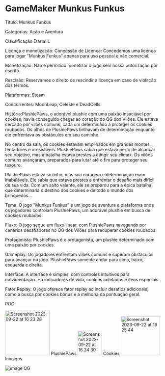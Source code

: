 # GameMaker Munkus Funkus

Titulo: Munkus Funkus 

Categorias: Ação e Aventura 

Classificação Etária: L 

Licença e monetização: Concessão de Licença: Concedemos uma licença para jogar "Munkus Funkus" apenas para uso pessoal e não comercial. 

Monetização: Não é permitido monetizar o jogo sem nossa autorização por escrito. 

Rescisão: Reservamos o direito de rescindir a licença em caso de violação dos termos. 

Plataformas: Steam 

Concorrentes: MoonLeap, Celeste e DeadCells 

História:PlushiePaws, o adorável plushie com uma paixão insaciável por cookies, havia conseguido chegar ao coração do QG dos Vilões. Ele estava cercado por vilões comuns, cada um determinado a proteger os cookies roubados. Os olhos de PlushiePaws brilhavam de determinação enquanto ele enfrentava os obstáculos em seu caminho. 

No centro da sala, os cookies estavam empilhados em grandes montes, tentadores e irresistíveis. PlushiePaws sabia que estava perto de alcançar seu objetivo, mas a batalha estava prestes a atingir seu clímax. Os vilões comuns avançaram, preparados para lutar até o fim para proteger seu tesouro. 

PlushiePaws estava sozinho, mas sua coragem e determinação eram inabaláveis. Ele sabia que estava prestes a enfrentar o desafio mais difícil de sua vida. Com um salto valente, ele se preparou para a épica batalha que determinaria o destino dos cookies e de todo o mundo dos brinquedos... 

Tema: O jogo "Munkus Funkus" é um jogo de aventura e plataforma onde os jogadores controlam PlushiePaws, um adorável plushie em busca de cookies roubados. 

 

Fluxo: O jogo segue um fluxo linear, com PlushiePaws navegando por cenários desafiadores no QG dos Vilões para recuperar cookies roubados. 

 

Protagonista: PlushiePaws é o protagonista, um plushie determinado com uma paixão por cookies. 

 

Gameplay: Os jogadores enfrentam vilões comuns e superam obstáculos para avançar no jogo. PlushiePaws somente andar para cima, baixo, esquerda e direita. 

 

Interface: A interface é simples, com controles intuitivos para movimentação. Há indicadores de vida, cookies coletados e itens especiais. 

Fator Replay: O jogo oferece fator replay ao incluir desafios adicionais, como a busca por cookies bônus e a melhoria da pontuação geral.  

 

 

POC: 

<img width="145" alt="Screenshot 2023-09-22 at 16 23 28" src="https://github.com/jxjidev/GameMaker/assets/111321380/26722b02-7f9c-4a12-bba4-8c263a4d1a49">
 PlushiePaws 

 

 <img width="79" alt="Screenshot 2023-09-22 at 16 24 30" src="https://github.com/jxjidev/GameMaker/assets/111321380/a68cb2c0-ddf3-421a-9fc3-71953cd000ed">
 Cookies 


<img width="127" alt="Screenshot 2023-09-22 at 16 25 44" src="https://github.com/jxjidev/GameMaker/assets/111321380/a9979e57-d608-418a-b934-10a4840ddb78">
 Inimigos 

![image](https://github.com/jxjidev/GameMaker/assets/111321380/98478bd4-060e-45bd-abea-2b5b5f469753)
 QG 
